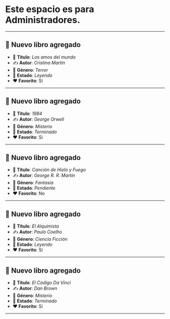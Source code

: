 # Este espacio es para Administradores.

--- 

## 📖 **Nuevo libro agregado**
- 🌟 **Título**: _Los amos del mundo_
- ✍️ **Autor**: _Cristina Martín_
- 🔖 **Género**: _Terror_
- 📌 **Estado**: _Leyendo_
- ❤️ **Favorito**: Si
---
## 📖 **Nuevo libro agregado**
- 🌟 **Título**: _1984_
- ✍️ **Autor**: _George Orwell_
- 🔖 **Género**: _Misterio_
- 📌 **Estado**: _Terminado_
- ❤️ **Favorito**: Si
---
## 📖 **Nuevo libro agregado**
- 🌟 **Título**: _Canción de Hielo y Fuego_
- ✍️ **Autor**: _George R. R. Martin_
- 🔖 **Género**: _Fantasía_
- 📌 **Estado**: _Pendiente_
- ❤️ **Favorito**: No
---
## 📖 **Nuevo libro agregado**
- 🌟 **Título**: _El Alquimista_
- ✍️ **Autor**: _Paulo Coelho_
- 🔖 **Género**: _Ciencia Ficción_
- 📌 **Estado**: _Leyendo_
- ❤️ **Favorito**: Si
---
## 📖 **Nuevo libro agregado**
- 🌟 **Título**: _El Código Da Vinci_
- ✍️ **Autor**: _Dan Brown_
- 🔖 **Género**: _Misterio_
- 📌 **Estado**: _Terminado_
- ❤️ **Favorito**: Si
---
